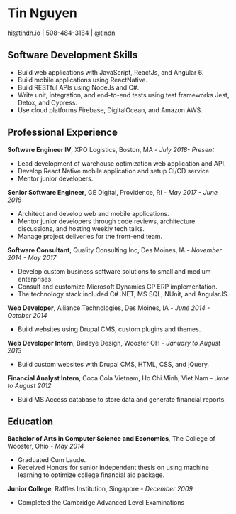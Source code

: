 # Tin Nguyen

hi@tindn.io | 508-484-3184 | @tindn

## Software Development Skills

- Build web applications with JavaScript, ReactJs, and Angular 6.
- Build mobile applications using ReactNative.
- Build RESTful APIs using NodeJs and C#.
- Write unit, integration, and end-to-end tests using test frameworks Jest, Detox, and Cypress.
- Use cloud platforms Firebase, DigitalOcean, and Amazon AWS.

## Professional Experience

**Software Engineer IV**, XPO Logistics, Boston, MA - _July 2018- Present_

- Lead development of warehouse optimization web application and API.
- Develop React Native mobile application and setup CI/CD service.
- Mentor junior developers.

**Senior Software Engineer**, GE Digital, Providence, RI - _May 2017 - June 2018_

- Architect and develop web and mobile applications.
- Mentor junior developers through code reviews, architecture discussions, and hosting weekly tech talks.
- Manage project deliveries for the front-end team.

**Software Consultant**, Quality Consulting Inc, Des Moines, IA - _November 2014 - May 2017_

- Develop custom business software solutions to small and medium enterprises.
- Consult and customize Microsoft Dynamics GP ERP implementation.
- The technology stack included C# .NET, MS SQL, NUnit, and AngularJS.

**Web Developer**, Alliance Technologies, Des Moines, IA - _June 2014 - October 2014_

- Build websites using Drupal CMS, custom plugins and themes.

**Web Developer Intern**, Birdeye Design, Wooster OH - _January to August 2013_

- Build custom websites with Drupal CMS, HTML, CSS, and jQuery.

**Financial Analyst Intern**, Coca Cola Vietnam, Ho Chi Minh, Viet Nam - _June to August 2012_

- Build MS Access database to store data and generate financial reports.

## Education

**Bachelor of Arts in Computer Science and Economics**, The College of Wooster, Ohio - _May 2014_

- Graduated Cum Laude.
- Received Honors for senior independent thesis on using machine learning to optimize college financial aid package.

**Junior College**, Raffles Institution, Singapore - _December 2009_

- Completed the Cambridge Advanced Level Examinations
